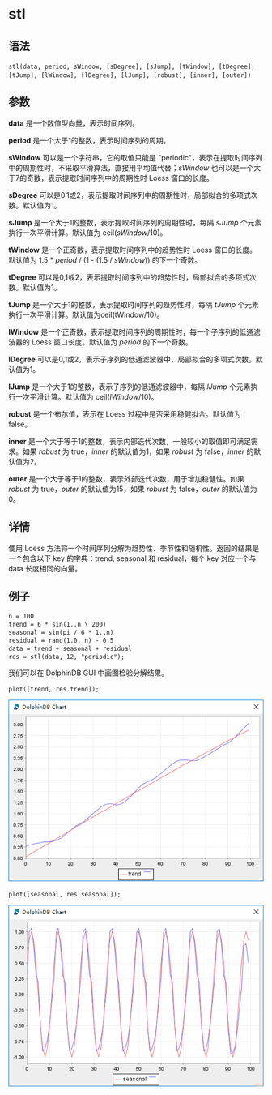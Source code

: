 # stl

## 语法

`stl(data, period, sWindow, [sDegree], [sJump], [tWindow], [tDegree],
[tJump], [lWindow], [lDegree], [lJump], [robust], [inner], [outer])`

## 参数

**data** 是一个数值型向量，表示时间序列。

**period** 是一个大于1的整数，表示时间序列的周期。

**sWindow** 可以是一个字符串，它的取值只能是
"periodic"，表示在提取时间序列中的周期性时，不采取平滑算法，直接用平均值代替；*sWindow*
也可以是一个大于7的奇数，表示提取时间序列中的周期性时 Loess 窗口的长度。

**sDegree** 可以是0,1或2，表示提取时间序列中的周期性时，局部拟合的多项式次数。默认值为1。

**sJump** 是一个大于1的整数，表示提取时间序列的周期性时，每隔 *sJump* 个元素执行一次平滑计算。默认值为
ceil(*sWindow*/10)。

**tWindow** 是一个正奇数，表示提取时间序列中的趋势性时 Loess 窗口的长度。默认值为 1.5 \* *period* / (1 - (1.5
/ *sWindow*)) 的下一个奇数。

**tDegree** 可以是0,1或2，表示提取时间序列中的趋势性时，局部拟合的多项式次数。默认值为1。

**tJump** 是一个大于1的整数，表示提取时间序列的趋势性时，每隔 *tJump*
个元素执行一次平滑计算。默认值为ceil(tWindow/10)。

**lWindow** 是一个正奇数，表示提取时间序列的周期性时，每一个子序列的低通滤波器的 Loess 窗口长度。默认值为 *period*
的下一个奇数。

**lDegree** 可以是0,1或2，表示子序列的低通滤波器中，局部拟合的多项式次数。默认值为1。

**lJump** 是一个大于1的整数，表示子序列的低通滤波器中，每隔 *lJump* 个元素执行一次平滑计算。默认值为
ceil(*lWindow*/10)。

**robust** 是一个布尔值，表示在 Loess 过程中是否采用稳健拟合。默认值为 false。

**inner** 是一个大于等于1的整数，表示内部迭代次数，一般较小的取值即可满足需求。如果 *robust* 为 true，*inner*
的默认值为1，如果 *robust* 为 false，*inner* 的默认值为2。

**outer** 是一个大于等于1的整数，表示外部迭代次数，用于增加稳健性。如果 *robust* 为 true，*outer*
的默认值为15，如果 *robust* 为 false，*outer* 的默认值为0。

## 详情

使用 Loess 方法将一个时间序列分解为趋势性、季节性和随机性。返回的结果是一个包含以下 key 的字典：trend,
seasonal 和 residual，每个 key 对应一个与 data 长度相同的向量。

## 例子

```
n = 100
trend = 6 * sin(1..n \ 200)
seasonal = sin(pi / 6 * 1..n)
residual = rand(1.0, n) - 0.5
data = trend + seasonal + residual
res = stl(data, 12, "periodic");
```

我们可以在 DolphinDB GUI 中画图检验分解结果。

```
plot([trend, res.trend]);
```

![stl1](../../images/stl01.png)

```
plot([seasonal, res.seasonal]);
```

![stl2](../../images/stl02.png)

